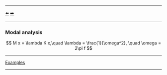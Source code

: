 ***
[⬅️](../README.md "Go up one directory level")
[➡️](/dev/examples/001/README.md "First example")
***

### Modal analysis

$$ M x = \lambda K x,\quad \lambda = \frac{1}{\omega^2}, \quad \omega = 2\pi f $$

***
[Examples](examples/README.md)
***
